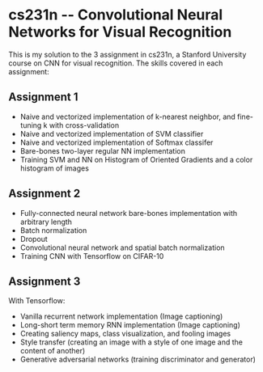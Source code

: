 # cs231n -- Convolutional Neural Networks for Visual Recognition

This is my solution to the 3 assignment in cs231n, a Stanford University course on CNN for visual recognition. The skills covered in each assignment:

## Assignment 1
- Naive and vectorized implementation of k-nearest neighbor, and fine-tuning k with cross-validation
- Naive and vectorized implementation of SVM classifier
- Naive and vectorized implementation of Softmax classifer
- Bare-bones two-layer regular NN implementation
- Training SVM and NN on Histogram of Oriented Gradients and a color histogram of images

## Assignment 2
- Fully-connected neural network bare-bones implementation with arbitrary length
- Batch normalization
- Dropout
- Convolutional neural network and spatial batch normalization
- Training CNN with Tensorflow on CIFAR-10

## Assignment 3
With Tensorflow:
- Vanilla recurrent network implementation (Image captioning)
- Long-short term memory RNN implementation (Image captioning)
- Creating saliency maps, class visualization, and fooling images
- Style transfer (creating an image with a style of one image and the content of another)
- Generative adversarial networks (training discriminator and generator)

